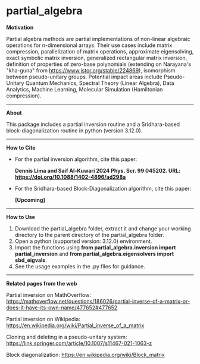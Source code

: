 # partial_algebra

**Motivation**

Partial algebra methods are partial implementations of non-linear algebraic operations for n-dimensional arrays. Their use cases include matrix compression, parallelization of matrix operations, approximate eigensolving, exact symbolic matrix inversion, generalized rectangular matrix inversion, definition of properties of zero-base polynomials (extending on Narayana's "kha-guna" from https://www.jstor.org/stable/224869), isomorphism between pseudo-unitary groups. Potential impact areas include Pseudo-Unitary Quantum Mechanics, Spectral Theory (Linear Algebra), Data Analytics, Machine Learning, Molecular Simulation (Hamiltonian compression).

---
**About**

This package includes a partial inversion routine and a Sridhara-based block-diagonalization routine in python (version 3.12.0).

---
**How to Cite**
- For the partial inversion algorithm, cite this paper:
  
  **Dennis Lima and Saif Al-Kuwari 2024 Phys. Scr. 99 045202. URL: https://doi.org/10.1088/1402-4896/ad298a**

- For the Sridhara-based Block-Diagonalization algorithm, cite this paper:

  **[Upcoming]**

---
**How to Use**
1. Download the partial_algebra folder, extract it and change your working directory to the parent directory of the partial_algebra folder.
2. Open a python (supported version: 3.12.0) environment.
3. Import the functions using **from partial_algebra.inversion import partial_inversion** and **from partial_algebra.eigensolvers import sbd_eigvals**.
4. See the usage examples in the .py files for guidance.

---
**Related pages from the web**

Partial inversion on MathOverflow: https://mathoverflow.net/questions/186026/partial-inverse-of-a-matrix-or-does-it-have-its-own-name/477652#477652

Partial inversion on Wikipedia: https://en.wikipedia.org/wiki/Partial_inverse_of_a_matrix

Cloning and deleting in a pseudo-unitary system: https://link.springer.com/article/10.1007/s11467-021-1063-z

Block diagonalization: https://en.wikipedia.org/wiki/Block_matrix
